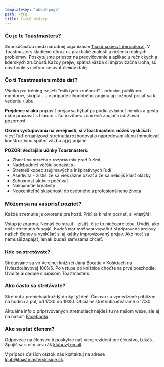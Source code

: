 ```yaml
---
templateKey: 'about-page'
path: /faq
title: Časté otázky
---
```


### Čo je to Toastmasters?
Sme súčasťou medzinárodnej organizácie [Toastmasters International](http://www.toastmasters.org/). V Toastmasters kladieme dôraz na
praktické znalosti a riešenia reálnych problémov. Poskytujeme priestor na precvičovanie a aplikáciu rečníckych a líderských zručností.
Každý prejav, spätná väzba či improvizačná úloha, sú navrhnuté s cieľom posúvať členov ďalej. 


### Čo ti Toastmasters môže dať?
Všetko pre tréning tvojich "mäkkých zručností" - priestor, publikum, montorov, skriptá... a v prípade dlhodobého záujmu aj možnosť pridať sa k vedeniu klubu.

**Prejdeme si ako**
  pripraviť prejav
  sa hýbať po pódiu
  zvládnuť mimiku a gestá
  mám pracovať s hlasom... čo to vôbec znamená
  zaujať a udržiavať pozornosť

**Okrem vystupovania na verejnosti, si vToastmasters môžeš vyskúšať:**
  viesť ľudí
  organizovať stretnutia
  rozhodovať o napredovaní klubu
  formulovať konštruktívnu spätnú väzbu aj jej prijatie

**POZOR! Vedľajšie účinky Toastmasters:**
- Zbavíš sa strachu z rozprávania pred ľuďmi
- Nadobudneš väčšiu sebaistotu
- Stretneš kopec zaujímavých a inšpiratívnych ľudí 
- Asertivita - zistíš, že sa vieš rázne ozvať a že sa nebojíš klásť otázky
- Schopnosť aktívne počúvať
- Nakopnutie kreativity
- Neoceniteľné skúsenosti do osobného a profesionálneho života

### Môžem sa na vás prísť pozrieť?
Každé stretnutie je otvorené pre hostí. Príď sa k nám pozrieť, si vítaný/á! 

Vstup je zdarma. Nemáš čo stratiť - zistíš, či je to niečo pre teba. Uvidíš, ako naše stretnutia fungujú, budeš mať možnosť vypočuť si pripravené prejavy našich členov a vyskúšať si aj krátky improvizovaný prejav. Ako hosť sa nemusíš zapájať, len ak budeš sám/sama chcieť.

### Kde sa stretávate?
Stretávame sa vo Verejnej knižnici Jána Bocatia v Košiciach na Hviezdoslavovej 1006/5. Po vstupe do knižnice choďte na prvé poschodie. Uvidíte aj cedule s nápisom Toastmasters.

### Ako často sa stretávate?
Stretnutia prebiehajú každý druhý týždeň. Časovo sú vymedzené približne na hodinu a pol, od 17:30 do 19:00. Oficiálne stretnutia otvárame o 17:30.

Aktuálne info o pripravovaných stretnutiach nájdeš tu na našom webe, ale aj na našom [Facebooku](https://www.facebook.com/toastmasters.kosice).

### Ako sa stať členom?
Odpovede na členstvo ti poskytne náš viceprezident pre členstvo, Lukáš. Spojíš sa s ním cez náš [klubový email](mailto:klub@toastmasterskosice.sk).

V prípade ďalších otázok nás kontaktuj na adrese [klub@toastmasterskosice.sk](mailto:klub@toastmasterskosice.sk).
